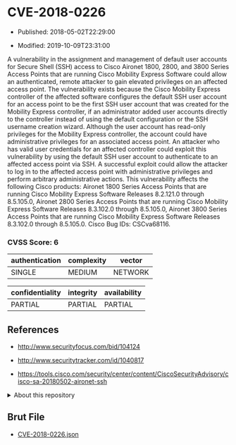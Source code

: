 # CVE-2018-0226

- Published: 2018-05-02T22:29:00

- Modified: 2019-10-09T23:31:00

A vulnerability in the assignment and management of default user accounts for Secure Shell (SSH) access to Cisco Aironet 1800, 2800, and 3800 Series Access Points that are running Cisco Mobility Express Software could allow an authenticated, remote attacker to gain elevated privileges on an affected access point. The vulnerability exists because the Cisco Mobility Express controller of the affected software configures the default SSH user account for an access point to be the first SSH user account that was created for the Mobility Express controller, if an administrator added user accounts directly to the controller instead of using the default configuration or the SSH username creation wizard. Although the user account has read-only privileges for the Mobility Express controller, the account could have administrative privileges for an associated access point. An attacker who has valid user credentials for an affected controller could exploit this vulnerability by using the default SSH user account to authenticate to an affected access point via SSH. A successful exploit could allow the attacker to log in to the affected access point with administrative privileges and perform arbitrary administrative actions. This vulnerability affects the following Cisco products: Aironet 1800 Series Access Points that are running Cisco Mobility Express Software Releases 8.2.121.0 through 8.5.105.0, Aironet 2800 Series Access Points that are running Cisco Mobility Express Software Releases 8.3.102.0 through 8.5.105.0, Aironet 3800 Series Access Points that are running Cisco Mobility Express Software Releases 8.3.102.0 through 8.5.105.0. Cisco Bug IDs: CSCva68116.

### CVSS Score: **6**

| authentication | complexity | vector |
| --- | --- | --- |
| SINGLE | MEDIUM | NETWORK |

| confidentiality | integrity | availability |
| --- | --- | --- |
| PARTIAL | PARTIAL | PARTIAL |

## References

* http://www.securityfocus.com/bid/104124

* http://www.securitytracker.com/id/1040817

* https://tools.cisco.com/security/center/content/CiscoSecurityAdvisory/cisco-sa-20180502-aironet-ssh

<details>
<summary>About this repository</summary> 

  This repository is part of the project [Live Hack CVE](https://github.com/Live-Hack-CVE). Main website can be found [www.live-hack.org](https://www.live-hack.org) 
  
  Made by [Sn0wAlice](https://github.com/Sn0wAlice) for the people that care about security and need to have a feed of the latest CVEs. Hope you enjoy it, don't forget to star the repo and follow me on [Twitter](https://twitter.com/Sn0wAlice) and [Github](https://github.com/Sn0wAlice). And that is my [personnal website](https://www.alice-snow.me/)

  - [Home Page](https://github.com/Live-Hack-CVE)
  - [Framework](https://github.com/Live-Hack-CVE/cve-framework)
  - [CVE database](https://github.com/Live-Hack-CVE/full_database)
  - [Changelog](https://github.com/Live-Hack-CVE/Changelog)
</details>

## Brut File

* [CVE-2018-0226.json](https://raw.githubusercontent.com/Live-Hack-CVE/full_database/main/cves/2018/CVE-2018-0226.json)

